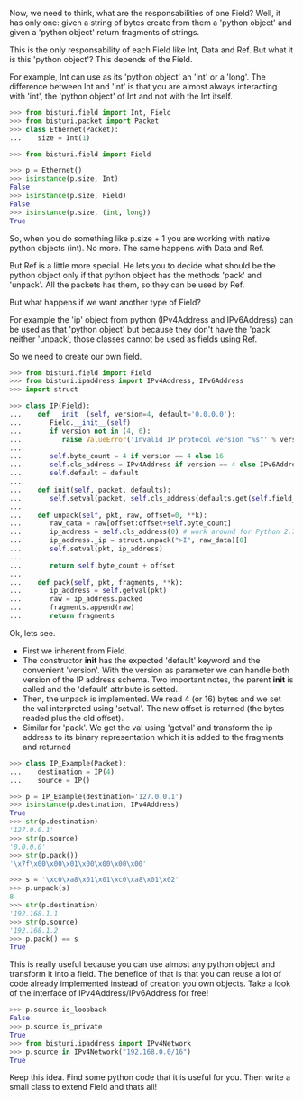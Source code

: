 
Now, we need to think, what are the responsabilities of one Field? Well, it has only one:
given a string of bytes create from them a 'python object' and given a 'python object'
return fragments of strings.

This is the only responsability of each Field like Int, Data and Ref.
But what it is this 'python object'? This depends of the Field.

For example, Int can use as its 'python object' an 'int' or a 'long'.
The difference between Int and 'int' is that you are almost always interacting with 'int',
the 'python object' of Int and not with the Int itself.

```python
>>> from bisturi.field import Int, Field
>>> from bisturi.packet import Packet
>>> class Ethernet(Packet):
...    size = Int(1)

>>> from bisturi.field import Field

>>> p = Ethernet()
>>> isinstance(p.size, Int)
False
>>> isinstance(p.size, Field)
False
>>> isinstance(p.size, (int, long))
True

```

So, when you do something like p.size + 1 you are working with native python objects (int).
No more.
The same happens with Data and Ref.

But Ref is a little more special. He lets you to decide what should be the python object
only if that python object has the methods 'pack' and 'unpack'.
All the packets has them, so they can be used by Ref.

But what happens if we want another type of Field?

For example the 'ip' object from python (IPv4Address and IPv6Address) can be used as that
'python object' but because they don't have the 'pack' neither 'unpack', those classes 
cannot be used as fields using Ref.

So we need to create our own field.

```python
>>> from bisturi.field import Field
>>> from bisturi.ipaddress import IPv4Address, IPv6Address
>>> import struct

>>> class IP(Field):
...    def __init__(self, version=4, default='0.0.0.0'):
...       Field.__init__(self)
...       if version not in (4, 6):
...          raise ValueError('Invalid IP protocol version "%s"' % version)
...      
...       self.byte_count = 4 if version == 4 else 16
...       self.cls_address = IPv4Address if version == 4 else IPv6Address
...       self.default = default
...    
...    def init(self, packet, defaults):
...       self.setval(packet, self.cls_address(defaults.get(self.field_name, self.default)))
...    
...    def unpack(self, pkt, raw, offset=0, **k):
...       raw_data = raw[offset:offset+self.byte_count]
...       ip_address = self.cls_address(0) # work around for Python 2.7
...       ip_address._ip = struct.unpack(">I", raw_data)[0]
...       self.setval(pkt, ip_address)
... 
...       return self.byte_count + offset
... 
...    def pack(self, pkt, fragments, **k):
...       ip_address = self.getval(pkt)
...       raw = ip_address.packed
...       fragments.append(raw)
...       return fragments

```

Ok, lets see. 
 - First we inherent from Field. 
 - The constructor __init__ has the expected 'default' keyword and the convenient 'version'.
   With the version as parameter we can handle both version of the IP address schema.
   Two important notes, the parent __init__ is called and the 'default' attribute is setted.
 - Then, the unpack is implemented. We read 4 (or 16) bytes and we set the val interpreted
   using 'setval'. The new offset is returned (the bytes readed plus the old offset).
 - Similar for 'pack'. We get the val using 'getval' and transform the ip address to
   its binary representation which it is added to the fragments and returned

```python
>>> class IP_Example(Packet):
...    destination = IP(4)
...    source = IP()

>>> p = IP_Example(destination='127.0.0.1')
>>> isinstance(p.destination, IPv4Address)
True
>>> str(p.destination)
'127.0.0.1'
>>> str(p.source)
'0.0.0.0'
>>> str(p.pack())
'\x7f\x00\x00\x01\x00\x00\x00\x00'

>>> s = '\xc0\xa8\x01\x01\xc0\xa8\x01\x02'
>>> p.unpack(s)
8
>>> str(p.destination)
'192.168.1.1'
>>> str(p.source)
'192.168.1.2'
>>> p.pack() == s
True

```

This is really useful because you can use almost any python object and transform it
into a field. The benefice of that is that you can reuse a lot of code already implemented
instead of creation you own objects.
Take a look of the interface of IPv4Address/IPv6Address for free!

```python
>>> p.source.is_loopback
False
>>> p.source.is_private
True
>>> from bisturi.ipaddress import IPv4Network
>>> p.source in IPv4Network("192.168.0.0/16")
True

```

Keep this idea. Find some python code that it is useful for you. Then write a small
class to extend Field and thats all!
